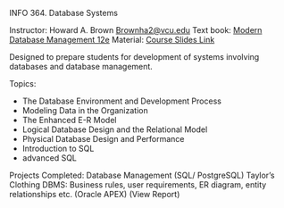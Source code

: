 INFO 364. Database Systems

Instructor:  Howard A. Brown   Brownha2@vcu.edu 
Text book: [Modern Database Management 12e](https://vcurams-my.sharepoint.com/:b:/g/personal/bowlesbe_vcu_edu/ERsaBOpXocRIimrdJUZPaWoBL6dTKuKHppGZdAxpfFONuA?e=SacFzq)
Material: [Course Slides Link](https://vcurams-my.sharepoint.com/:p:/g/personal/bowlesbe_vcu_edu/EYrQZFvGVCVOobDG78mlgTQBM2hkG3Rbuma3XdZiG64ZAg?e=56LRhw)

Designed to prepare students for development of systems involving databases and database management.

Topics:
*	The Database Environment and Development Process
*	Modeling Data in the Organization
*	The Enhanced E-R Model
*	Logical Database Design and the Relational Model
*	Physical Database Design and Performance
*	Introduction to SQL 
*	advanced SQL

Projects Completed: Database Management (SQL/ PostgreSQL)
Taylor’s Clothing DBMS: Business rules, user requirements, ER diagram, entity relationships etc. (Oracle APEX)
(View Report)
